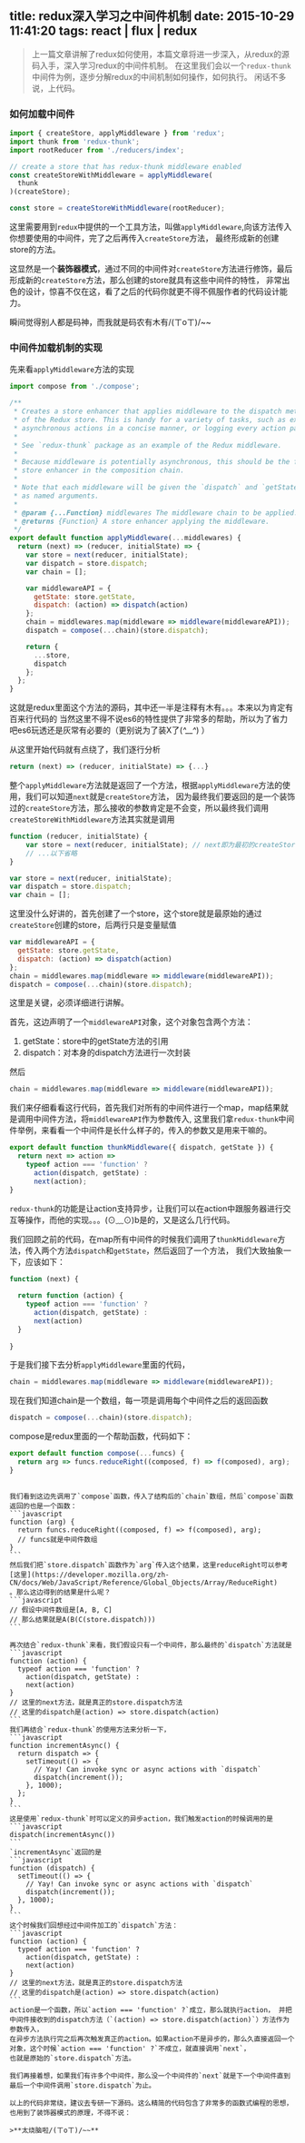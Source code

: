 title: redux深入学习之中间件机制
date: 2015-10-29 11:41:20
tags: react | flux | redux
---

>上一篇文章讲解了redux如何使用，本篇文章将进一步深入，从redux的源码入手，深入学习redux的中间件机制。
在这里我们会以一个`redux-thunk`中间件为例，逐步分解redux的中间机制如何操作，如何执行。
闲话不多说，上代码。

### 如何加载中间件
```javascript
import { createStore, applyMiddleware } from 'redux';
import thunk from 'redux-thunk';
import rootReducer from './reducers/index';

// create a store that has redux-thunk middleware enabled
const createStoreWithMiddleware = applyMiddleware(
  thunk
)(createStore);

const store = createStoreWithMiddleware(rootReducer);
```
这里需要用到`redux`中提供的一个工具方法，叫做`applyMiddleware`,向该方法传入你想要使用的中间件，完了之后再传入`createStore`方法，
最终形成新的创建store的方法。

这显然是一个**装饰器模式**，通过不同的中间件对`createStore`方法进行修饰，最后形成新的`createStore`方法，那么创建的store就具有这些中间件的特性，
非常出色的设计，惊喜不仅在这，看了之后的代码你就更不得不佩服作者的代码设计能力。

瞬间觉得别人都是码神，而我就是码农有木有/(ㄒoㄒ)/~~

### 中间件加载机制的实现
先来看`applyMiddleware`方法的实现
```javascript
import compose from './compose';

/**
 * Creates a store enhancer that applies middleware to the dispatch method
 * of the Redux store. This is handy for a variety of tasks, such as expressing
 * asynchronous actions in a concise manner, or logging every action payload.
 *
 * See `redux-thunk` package as an example of the Redux middleware.
 *
 * Because middleware is potentially asynchronous, this should be the first
 * store enhancer in the composition chain.
 *
 * Note that each middleware will be given the `dispatch` and `getState` functions
 * as named arguments.
 *
 * @param {...Function} middlewares The middleware chain to be applied.
 * @returns {Function} A store enhancer applying the middleware.
 */
export default function applyMiddleware(...middlewares) {
  return (next) => (reducer, initialState) => {
    var store = next(reducer, initialState);
    var dispatch = store.dispatch;
    var chain = [];

    var middlewareAPI = {
      getState: store.getState,
      dispatch: (action) => dispatch(action)
    };
    chain = middlewares.map(middleware => middleware(middlewareAPI));
    dispatch = compose(...chain)(store.dispatch);

    return {
      ...store,
      dispatch
    };
  };
}
```
这就是redux里面这个方法的源码，其中还一半是注释有木有。。。本来以为肯定有百来行代码的
当然这里不得不说es6的特性提供了非常多的帮助，所以为了省力吧es6玩透还是灰常有必要的（更别说为了装X了(*^__^*) ）

从这里开始代码就有点绕了，我们逐行分析
```javascript
return (next) => (reducer, initialState) => {...}
```
整个`applyMiddleware`方法就是返回了一个方法，根据`applyMiddleware`方法的使用，我们可以知道`next`就是`createStore`方法，
因为最终我们要返回的是一个装饰过的`createStore`方法，那么接收的参数肯定是不会变，所以最终我们调用`createStoreWithMiddleware`方法其实就是调用
```javascript
function (reducer, initialState) {
	var store = next(reducer, initialState); // next即为最初的createStore方法
	// ...以下省略
}
```

```javascript
var store = next(reducer, initialState);
var dispatch = store.dispatch;
var chain = [];
```
这里没什么好讲的，首先创建了一个store，这个store就是最原始的通过`createStore`创建的store，后两行只是变量赋值

```javascript
var middlewareAPI = {
  getState: store.getState,
  dispatch: (action) => dispatch(action)
};
chain = middlewares.map(middleware => middleware(middlewareAPI));
dispatch = compose(...chain)(store.dispatch);
```
这里是关键，必须详细进行讲解。

首先，这边声明了一个`middlewareAPI`对象，这个对象包含两个方法：

1. getState：store中的getState方法的引用
2. dispatch：对本身的dispatch方法进行一次封装

然后
```javascript
chain = middlewares.map(middleware => middleware(middlewareAPI));
```
我们来仔细看看这行代码，首先我们对所有的中间件进行一个map，map结果就是调用中间件方法，将`middlewareAPI`作为参数传入,
这里我们拿`redux-thunk`中间件举例，来看看一个中间件是长什么样子的，传入的参数又是用来干嘛的。
```javascript
export default function thunkMiddleware({ dispatch, getState }) {
  return next => action =>
    typeof action === 'function' ?
      action(dispatch, getState) :
      next(action);
}
```
`redux-thunk`的功能是让action支持异步，让我们可以在action中跟服务器进行交互等操作，而他的实现。。。(⊙﹏⊙)b是的，又是这么几行代码。

我们回顾之前的代码，在map所有中间件的时候我们调用了`thunkMiddleware`方法，传入两个方法`dispatch`和`getState`，然后返回了一个方法，
我们大致抽象一下，应该如下：
```javascript
function (next) {
  
  return function (action) {
    typeof action === 'function' ?
      action(dispatch, getState) :
      next(action)
  }
  
}
```

于是我们接下去分析`applyMiddleware`里面的代码，
```javascript
chain = middlewares.map(middleware => middleware(middlewareAPI));
```
现在我们知道chain是一个数组，每一项是调用每个中间件之后的返回函数

```javascript
dispatch = compose(...chain)(store.dispatch);
```
compose是redux里面的一个帮助函数，代码如下：
```javascript
export default function compose(...funcs) {
  return arg => funcs.reduceRight((composed, f) => f(composed), arg);
}
```
~~~~(>_<)~~~~我已经不想再吐槽什么了，

我们看到这边先调用了`compose`函数，传入了结构后的`chain`数组，然后`compose`函数返回的也是一个函数：
```javascript
function (arg) {
  return funcs.reduceRight((composed, f) => f(composed), arg);
  // funcs就是中间件数组
}
```
然后我们把`store.dispatch`函数作为`arg`传入这个结果，这里reduceRight可以参考[这里](https://developer.mozilla.org/zh-CN/docs/Web/JavaScript/Reference/Global_Objects/Array/ReduceRight)
。那么这边得到的结果是什么呢？
```javascript
// 假设中间件数组是[A, B, C]
// 那么结果就是A(B(C(store.dispatch)))
```

再次结合`redux-thunk`来看，我们假设只有一个中间件，那么最终的`dispatch`方法就是
```javascript
function (action) {
  typeof action === 'function' ?
    action(dispatch, getState) :
    next(action)
}
// 这里的next方法，就是真正的store.dispatch方法
// 这里的dispatch是(action) => store.dispatch(action)
```
我们再结合`redux-thunk`的使用方法来分析一下，
```javascript
function incrementAsync() {
  return dispatch => {
    setTimeout(() => {
      // Yay! Can invoke sync or async actions with `dispatch`
      dispatch(increment());
    }, 1000);
  };
}
```
这是使用`redux-thunk`时可以定义的异步action，我们触发action的时候调用的是
```javascript
dispatch(incrementAsync())
```
`incrementAsync`返回的是
```javascript
function (dispatch) {
  setTimeout(() => {
    // Yay! Can invoke sync or async actions with `dispatch`
    dispatch(increment());
  }, 1000);
}
```
这个时候我们回想经过中间件加工的`dispatch`方法：
```javascript
function (action) {
  typeof action === 'function' ?
    action(dispatch, getState) :
    next(action)
}
// 这里的next方法，就是真正的store.dispatch方法
// 这里的dispatch是(action) => store.dispatch(action)
```
action是一个函数，所以`action === 'function' ?`成立，那么就执行action， 并把中间件接收到的dispatch方法（`(action) => store.dispatch(action)`）方法作为参数传入，
在异步方法执行完之后再次触发真正的action。如果action不是异步的，那么久直接返回一个对象，这个时候`action === 'function' ?`不成立，就直接调用`next`，
也就是原始的`store.dispatch`方法。

我们再接着想，如果我们有许多个中间件，那么没一个中间件的`next`就是下一个中间件直到最后一个中间件调用`store.dispatch`为止。

以上的代码非常绕，建议去专研一下源码。这么精简的代码包含了非常多的函数式编程的思想，也用到了装饰器模式的原理，不得不说：

>**太烧脑啦/(ㄒoㄒ)/~~**